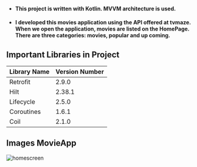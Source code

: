 - #### This project is written with Kotlin. MVVM architecture is used.
- #### I developed this movies application using the API offered at tvmaze. When we open the application, movies are listed on the HomePage. There are three categories: movies, popular and up coming.


## Important Libraries in Project

|Library Name    |Version Number            |
|----------------|--------------------------|
|Retrofit |2.9.0|
|Hilt |2.38.1|
|Lifecycle |2.5.0|
|Coroutines |1.6.1|
|Coil |2.1.0|

## Images MovieApp

![homescreen](https://user-images.githubusercontent.com/56438103/185130573-f7ac6aa2-f959-41d6-96e1-0ac69edcc5fc.PNG)





